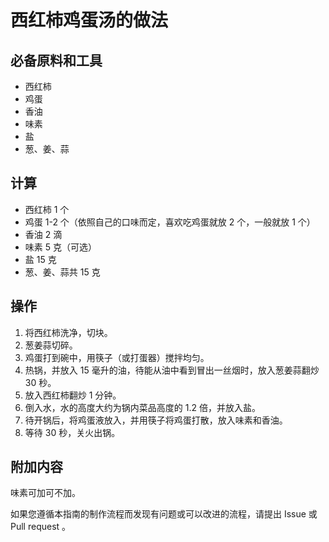 # 西红柿鸡蛋汤的做法

## 必备原料和工具

- 西红柿
- 鸡蛋
- 香油
- 味素
- 盐
- 葱、姜、蒜

## 计算

- 西红柿 1 个
- 鸡蛋 1-2 个（依照自己的口味而定，喜欢吃鸡蛋就放 2 个，一般就放 1 个）
- 香油 2 滴
- 味素 5 克（可选）
- 盐 15 克
- 葱、姜、蒜共 15 克

## 操作

1. 将西红柿洗净，切块。
2. 葱姜蒜切碎。
3. 鸡蛋打到碗中，用筷子（或打蛋器）搅拌均匀。
4. 热锅，并放入 15 毫升的油，待能从油中看到冒出一丝烟时，放入葱姜蒜翻炒 30 秒。
5. 放入西红柿翻炒 1 分钟。
6. 倒入水，水的高度大约为锅内菜品高度的 1.2 倍，并放入盐。
7. 待开锅后，将鸡蛋液放入，并用筷子将鸡蛋打散，放入味素和香油。
8. 等待 30 秒，关火出锅。

## 附加内容

味素可加可不加。

如果您遵循本指南的制作流程而发现有问题或可以改进的流程，请提出 Issue 或 Pull request 。
